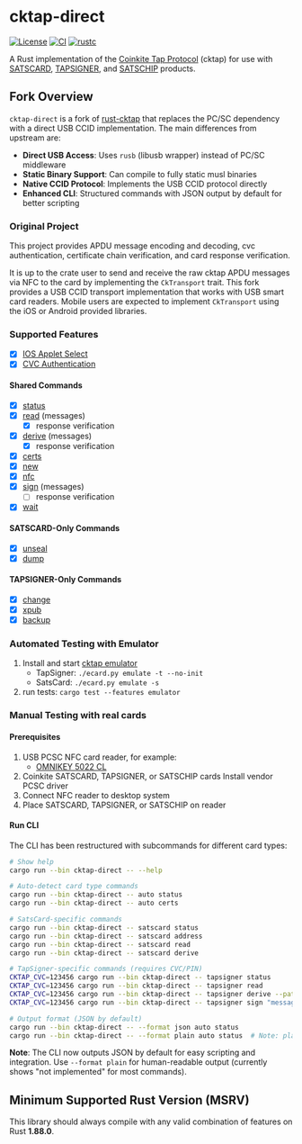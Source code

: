 # cktap-direct

[![License](https://img.shields.io/badge/license-MIT%2FApache--2.0-blue.svg)](https://github.com/notmandatory/rust-cktap/blob/master/LICENSE)
[![CI](https://github.com/notmandatory/rust-cktap/actions/workflows/test.yml/badge.svg)](https://github.com/notmandatory/rust-cktap/actions/workflows/test.yml)
[![rustc](https://img.shields.io/badge/rustc-1.88.0%2B-lightgrey.svg)](https://blog.rust-lang.org/2025/06/26/Rust-1.88.0/)

A Rust implementation of the [Coinkite Tap Protocol](https://github.com/coinkite/coinkite-tap-proto) (cktap)
for use with [SATSCARD], [TAPSIGNER], and [SATSCHIP] products.

## Fork Overview

`cktap-direct` is a fork of [rust-cktap](https://github.com/notmandatory/rust-cktap) that replaces the PC/SC dependency with a direct USB CCID implementation. The main differences from upstream are:

- **Direct USB Access**: Uses `rusb` (libusb wrapper) instead of PC/SC middleware
- **Static Binary Support**: Can compile to fully static musl binaries
- **Native CCID Protocol**: Implements the USB CCID protocol directly
- **Enhanced CLI**: Structured commands with JSON output by default for better scripting

### Original Project

This project provides APDU message encoding and decoding, cvc authentication, certificate chain verification, and card response verification.

It is up to the crate user to send and receive the raw cktap APDU messages via NFC to the card by implementing the `CkTransport` trait. This fork provides a USB CCID transport implementation that works with USB smart card readers. Mobile users are expected to implement `CkTransport` using the iOS or Android provided libraries.

### Supported Features

- [x] [IOS Applet Select](https://github.com/coinkite/coinkite-tap-proto/blob/master/docs/protocol.md#first-step-iso-applet-select)
- [x] [CVC Authentication](https://github.com/coinkite/coinkite-tap-proto/blob/master/docs/protocol.md#authenticating-commands-with-cvc)

#### Shared Commands

- [x] [status](https://github.com/coinkite/coinkite-tap-proto/blob/master/docs/protocol.md#status)
- [x] [read](https://github.com/coinkite/coinkite-tap-proto/blob/master/docs/protocol.md#status) (messages)
  - [x] response verification
- [x] [derive](https://github.com/coinkite/coinkite-tap-proto/blob/master/docs/protocol.md#derive) (messages)
  - [x] response verification
- [x] [certs](https://github.com/coinkite/coinkite-tap-proto/blob/master/docs/protocol.md#certs)
- [x] [new](https://github.com/coinkite/coinkite-tap-proto/blob/master/docs/protocol.md#new)
- [x] [nfc](https://github.com/coinkite/coinkite-tap-proto/blob/master/docs/protocol.md#nfc)
- [x] [sign](https://github.com/coinkite/coinkite-tap-proto/blob/master/docs/protocol.md#sign) (messages)
  - [ ] response verification
- [x] [wait](https://github.com/coinkite/coinkite-tap-proto/blob/master/docs/protocol.md#wait)

#### SATSCARD-Only Commands

- [x] [unseal](https://github.com/coinkite/coinkite-tap-proto/blob/master/docs/protocol.md#unseal)
- [x] [dump](https://github.com/coinkite/coinkite-tap-proto/blob/master/docs/protocol.md#dump)

#### TAPSIGNER-Only Commands

- [x] [change](https://github.com/coinkite/coinkite-tap-proto/blob/master/docs/protocol.md#change)
- [x] [xpub](https://github.com/coinkite/coinkite-tap-proto/blob/master/docs/protocol.md#xpub)
- [x] [backup](https://github.com/coinkite/coinkite-tap-proto/blob/master/docs/protocol.md#backup)

### Automated Testing with Emulator

1. Install and start [cktap emulator](https://github.com/coinkite/coinkite-tap-proto/blob/master/emulator/README.md)
   - TapSigner: `./ecard.py emulate -t --no-init`
   - SatsCard: `./ecard.py emulate -s`
2. run tests: `cargo test --features emulator`

### Manual Testing with real cards

#### Prerequisites

1. USB PCSC NFC card reader, for example:
   - [OMNIKEY 5022 CL](https://www.hidglobal.com/products/omnikey-5022-reader)
2. Coinkite SATSCARD, TAPSIGNER, or SATSCHIP cards
   Install vendor PCSC driver
3. Connect NFC reader to desktop system
4. Place SATSCARD, TAPSIGNER, or SATSCHIP on reader

#### Run CLI

The CLI has been restructured with subcommands for different card types:

```bash
# Show help
cargo run --bin cktap-direct -- --help

# Auto-detect card type commands
cargo run --bin cktap-direct -- auto status
cargo run --bin cktap-direct -- auto certs

# SatsCard-specific commands
cargo run --bin cktap-direct -- satscard status
cargo run --bin cktap-direct -- satscard address
cargo run --bin cktap-direct -- satscard read
cargo run --bin cktap-direct -- satscard derive

# TapSigner-specific commands (requires CVC/PIN)
CKTAP_CVC=123456 cargo run --bin cktap-direct -- tapsigner status
CKTAP_CVC=123456 cargo run --bin cktap-direct -- tapsigner read
CKTAP_CVC=123456 cargo run --bin cktap-direct -- tapsigner derive --path 84,0,0
CKTAP_CVC=123456 cargo run --bin cktap-direct -- tapsigner sign "message to sign"

# Output format (JSON by default)
cargo run --bin cktap-direct -- --format json auto status
cargo run --bin cktap-direct -- --format plain auto status  # Note: plain format not fully implemented
```

**Note**: The CLI now outputs JSON by default for easy scripting and integration. Use `--format plain` for human-readable output (currently shows "not implemented" for most commands).

## Minimum Supported Rust Version (MSRV)

This library should always compile with any valid combination of features on Rust **1.88.0**.



[SATSCARD]: https://satscard.com/
[TAPSIGNER]: https://tapsigner.com/
[SATSCHIP]: https://satschip.com/
